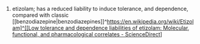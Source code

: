 1. etizolam; has a reduced liability to induce tolerance, and dependence, compared with classic [[benzodiazepine|benzodiazepines]]^[https://en.wikipedia.org/wiki/Etizolam]^[[Low tolerance and dependence liabilities of etizolam: Molecular, functional, and pharmacological correlates - ScienceDirect](https://www.sciencedirect.com/science/article/abs/pii/S0014299905007223)]